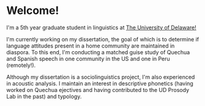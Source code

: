<html>
<head>
  
</head>
<body>

<h1>Welcome!</h1>

<p>I'm a 5th year graduate student in linguistics at <a href="hhttps://www.lingcogsci.udel.edu/" target="_blank">The University of Delaware!</a> </p> 
  
<p>I'm currently working on my dissertation, the goal of which is to determine if language attitudes present in a home community are maintained in diaspora. To this end, I'm conducting a matched guise study of Quechua and Spanish speech in one community in the US and one in Peru (remotely!). </p>
  
<p> Although my dissertation is a sociolinguistics project, I'm also experienced in acoustic analysis. l maintain an interest in descriptive phonetics (having worked on Quechua ejectives and having contributed to the UD Prosody Lab in the past) and typology.</p>


</body>
</html>
